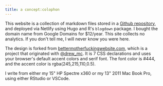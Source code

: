```yaml
---
title: a concept:colophon
---
```


This website is a collection of markdown files stored in a <a href="https://github.com/deblnia/deblnia.github.io" target="_blank">Github repository</a>, and deployed via Netlify using Hugo and R's `blogdown` package. I bought the domain name from Google Domains for $12/year. This site collects no analytics. If you don't tell me, I will never know you were here. 

The design is forked from <a href="http://bettermotherfuckingwebsite.com/" target="_blank">bettermotherfuckingwebsite.com</a>, which is a project that originated with <a href="https://twitter.com/drew_mc" target="_blank">@drew_mc</a>. It is 7 CSS declarations and uses your browser's default accent colors and serif font. The font color is #444, and the accent color is rgba(245,215,110,0.5). 

I write from either my 15" HP Spectre x360 or my 13" 2011 Mac Book Pro, using either RStudio or VSCode. 